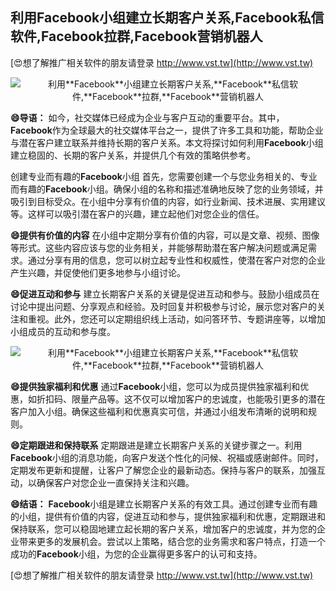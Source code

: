 ## **利用**Facebook**小组建立长期客户关系,**Facebook**私信软件,**Facebook**拉群,**Facebook**营销机器人**

[😍想了解推广相关软件的朋友请登录 http://www.vst.tw](http://www.vst.tw)

 <center><img src="https://vst.tw/MP4/tuiguang/png/0.png" alt="利用**Facebook**小组建立长期客户关系,**Facebook**私信软件,**Facebook**拉群,**Facebook**营销机器人"></center>

**😄导语：**
如今，社交媒体已经成为企业与客户互动的重要平台。其中，**Facebook**作为全球最大的社交媒体平台之一，提供了许多工具和功能，帮助企业与潜在客户建立联系并维持长期的客户关系。本文将探讨如何利用**Facebook**小组建立稳固的、长期的客户关系，并提供几个有效的策略供参考。

创建专业而有趣的**Facebook**小组
首先，您需要创建一个与您业务相关的、专业而有趣的**Facebook**小组。确保小组的名称和描述准确地反映了您的业务领域，并吸引到目标受众。在小组中分享有价值的内容，如行业新闻、技术进展、实用建议等。这样可以吸引潜在客户的兴趣，建立起他们对您企业的信任。

**😄提供有价值的内容**
在小组中定期分享有价值的内容，可以是文章、视频、图像等形式。这些内容应该与您的业务相关，并能够帮助潜在客户解决问题或满足需求。通过分享有用的信息，您可以树立起专业性和权威性，使潜在客户对您的企业产生兴趣，并促使他们更多地参与小组讨论。

**😄促进互动和参与**
建立长期客户关系的关键是促进互动和参与。鼓励小组成员在讨论中提出问题、分享观点和经验。及时回复并积极参与讨论，展示您对客户的关注和重视。此外，您还可以定期组织线上活动，如问答环节、专题讲座等，以增加小组成员的互动和参与度。

 <center><img src="https://vst.tw/MP4/tuiguang/png/1.png" alt="利用**Facebook**小组建立长期客户关系,**Facebook**私信软件,**Facebook**拉群,**Facebook**营销机器人"></center>

**😄提供独家福利和优惠**
通过**Facebook**小组，您可以为成员提供独家福利和优惠，如折扣码、限量产品等。这不仅可以增加客户的忠诚度，也能吸引更多的潜在客户加入小组。确保这些福利和优惠真实可信，并通过小组发布清晰的说明和规则。

**😄定期跟进和保持联系**
定期跟进是建立长期客户关系的关键步骤之一。利用**Facebook**小组的消息功能，向客户发送个性化的问候、祝福或感谢邮件。同时，定期发布更新和提醒，让客户了解您企业的最新动态。保持与客户的联系，加强互动，以确保客户对您企业一直保持关注和兴趣。

**😄结语：**
**Facebook**小组是建立长期客户关系的有效工具。通过创建专业而有趣的小组，提供有价值的内容，促进互动和参与，提供独家福利和优惠，定期跟进和保持联系，您可以稳固地建立起长期的客户关系，增加客户的忠诚度，并为您的企业带来更多的发展机会。尝试以上策略，结合您的业务需求和客户特点，打造一个成功的**Facebook**小组，为您的企业赢得更多客户的认可和支持。

[😍想了解推广相关软件的朋友请登录 http://www.vst.tw](http://www.vst.tw)



